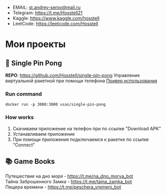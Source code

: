 - EMAIL: st.andrey-serov@mail.ru
- Telegram: https://t.me/Hosstell21
- Kaggle: https://www.kaggle.com/hosstell
- LeetCode: https://leetcode.com/Hosstell

# Мои проекты
## :tennis: Single Pin Pong
**REPO**: https://github.com/Hosstell/single-pin-pong
Управление виртуальной ракетной при помощи телефона
[Привер использования](https://www.youtube.com/watch?v=u1ybdKhS9wI)

### Run command
```
docker run -p 3000:3000 vsas/single-pin-pong
```

### How works
1. Скачиваем приложение на телефон при по ссылке "Download APK"
2. Устанавливаем приложение
3. При помощи приложения подключаемся к ракетке по ссылке "Connect"

## :books: Game Books
Путешествие на дно моря - https://t.me/na_dno_morya_bot  
Тайна Заброшенного Замка - https://t.me/taina_zamka_bot  
Пещера времени - https://t.me/peschera_vremeni_bot  

